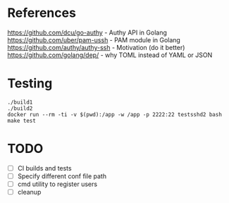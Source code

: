 # References

https://github.com/dcu/go-authy - Authy API in Golang
https://github.com/uber/pam-ussh - PAM module in Golang
https://github.com/authy/authy-ssh - Motivation (do it better)
https://github.com/golang/dep/ - why TOML instead of YAML or JSON

# Testing

```
./build1
./build2
docker run --rm -ti -v $(pwd):/app -w /app -p 2222:22 testsshd2 bash
make test
```

# TODO

* [ ] CI builds and tests
* [ ] Specify different conf file path
* [ ] cmd utility to register users
* [ ] cleanup